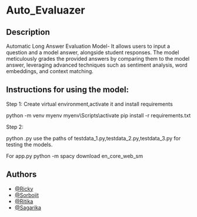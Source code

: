 # Auto_Evaluazer


## Description

Automatic Long Answer Evaluation Model- It allows users to input a question and a model answer, alongside  student responses. The model meticulously grades the provided answers by comparing them to the model answer, leveraging advanced techniques such as sentiment analysis, word embeddings, and context matching. 

## Instructions for using the model:

Step 1:
Create virtual environment,activate it and install requirements

python -m venv myenv
myenv\Scripts\activate
pip install -r requirements.txt

Step 2:

python <filename>.py
use the paths of testdata_1.py,testdata_2.py,testdata_3.py for testing the models.

For app.py
python -m spacy download en_core_web_sm


## Authors
- [@Ricky](https://github.com/Ricky2054)
- [@Sorbojit](https://github.com/33sorbojitmondal)
- [@Ritika](https://github.com/Ritika3004)
- [@Sagarika](https://github.com/Sagarika-02)
